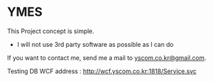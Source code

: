 # YMES
This Project concept is simple.
  - I will not use 3rd party software as possible as I can do
  
If you want to contact me, send me a mail to yscom.co.kr@gmail.com.

Testing DB WCF address : http://wcf.yscom.co.kr:1818/Service.svc
